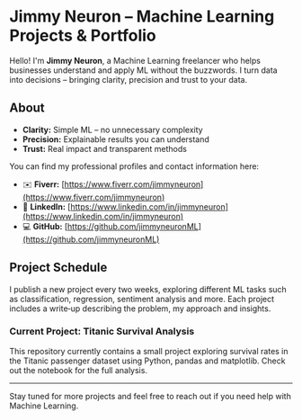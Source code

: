 # Jimmy Neuron – Machine Learning Projects & Portfolio

Hello! I'm **Jimmy Neuron**, a Machine Learning freelancer who helps businesses understand and apply ML without the buzzwords. I turn data into decisions – bringing clarity, precision and trust to your data.

## About

- **Clarity:** Simple ML – no unnecessary complexity
- **Precision:** Explainable results you can understand
- **Trust:** Real impact and transparent methods

You can find my professional profiles and contact information here:

- ✉️ **Fiverr:** [https://www.fiverr.com/jimmyneuron](https://www.fiverr.com/jimmyneuron)
- 💼 **LinkedIn:** [https://www.linkedin.com/in/jimmyneuron](https://www.linkedin.com/in/jimmyneuron)
- 💻 **GitHub:** [https://github.com/jimmyneuronML](https://github.com/jimmyneuronML)

## Project Schedule

I publish a new project every two weeks, exploring different ML tasks such as classification, regression, sentiment analysis and more. Each project includes a write‑up describing the problem, my approach and insights.

### Current Project: Titanic Survival Analysis

This repository currently contains a small project exploring survival rates in the Titanic passenger dataset using Python, pandas and matplotlib. Check out the notebook for the full analysis.

---

Stay tuned for more projects and feel free to reach out if you need help with Machine Learning.
